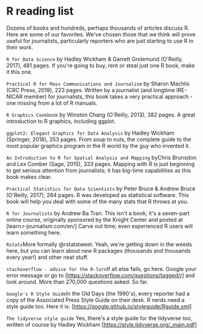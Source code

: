 # R reading list

Dozens of books and hundreds, perhaps thousands of articles discuss R. Here are some of our favorites. We've chosen those that we think will prove useful for journalists, particularly reporters who are just starting to use R in their work.

<code>R for Data Science</code> by Hadley Wickham & Garrett Grolemund (O'Reilly, 2017), 481 pages. If you're going to buy, rent or steal just one R book, make it this one.

<code>Practical R for Mass Communications and Journalism</code> by Sharon Machlis (CRC Press, 2019), 223 pages. Written by a journalist (and longtime IRE-NICAR member) for journalists, this book takes a very practical approach - one missing from a lot of R manuals.

<code>R Graphics Cookbook</code> by Winston Chang (O'Reilly, 2013), 382 pages. A great introduction to R graphics, including ggplot.

<code>ggplot2: Elegant Graphics for Data Analysis</code> by Hadley Wickham (Springer, 2016), 253 pages. From soup to nuts, the complete guide to the most popular graphics program in the R world by the guy who invented it.

<code>An Introduction to R for Spatial Analysis and Mapping</code> byChris Brunsdon and Lex Comber (Sage, 2015), 333 pages. Mapping with R is just beginning to get serious attention from journalists; it has big-time capabilities as this book makes clear.

<code>Practical Statistics for Data Scientists</code> by Peter Bruce & Andrew Bruce (O'Reilly, 2017), 284 pages. R was developed as statistical software. This book will help you deal with some of the many stats that R throws at you.

<code>R for Journalists</code> by Andrew Ba Tran. This isn't a book; it's a seven-part online course, originally sponsored by the Knight Center and posted at [learn.r-journalism.com/en/] Carve out time; even experienced R users will learn something here.

<code>Rstats</code>More formally @rstatstweet. Yeah, we're getting down in the weeds here, but you can learn about new R packages (thousands and thousands every year!) and other neat stuff.

<code>stackoverflow - advice for the R-lorn</code>If all else fails, go here. Google your error message or go to 
[https://stackoverflow.com/questions/tagged/r] and look around. More than 270,000 questions asked. So far.

<code>Google's R Style Guide</code>In the Old Days (the 1990's), every reporter had a copy of the Associated Press Style Guide on their
desk. R nerds need a style guide too. Here it is: [https://google.github.io/styleguide/Rguide.xml]

<code>The tidyverse style guide</code> Yes, there's a style guide for the tidyverse too, written of course by Hadley Wickham [https://style.tidyverse.org/_main.pdf]
